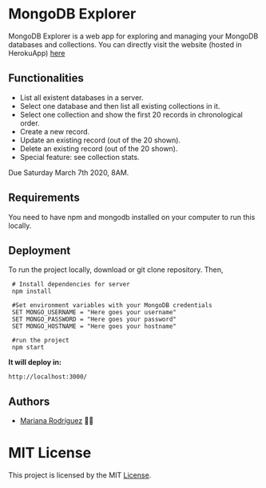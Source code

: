 # MongoDB Explorer

MongoDB Explorer is a web app for exploring and managing your MongoDB databases and collections. You can directly visit the website (hosted in HerokuApp) [here](https://mongodb-explorer.herokuapp.com)

## Functionalities
- List all existent databases in a server.
- Select one database and then list all existing collections in it.
- Select one collection and show the first 20 records in chronological order.
- Create a new record.
- Update an existing record (out of the 20 shown).
- Delete an existing record (out of the 20 shown).
- Special feature: see collection stats.

Due Saturday March 7th 2020, 8AM.

## Requirements
You need to have npm and mongodb installed on your computer to run this locally.

## Deployment
To run the project locally, download or git clone repository. Then, 
```
 # Install dependencies for server
 npm install
 
 #Set environment variables with your MongoDB credentials
 SET MONGO_USERNAME = "Here goes your username"
 SET MONGO_PASSWORD = "Here goes your password"
 SET MONGO_HOSTNAME = "Here goes your hostname"
 
 #run the project
 npm start
```
**It will deploy in:**
```
http://localhost:3000/
```
## Authors 

- [Mariana Rodríguez](https://mrodriguez21.github.io/) 👩‍💻

# MIT License 

This project is licensed by the MIT [License](https://github.com/mrodriguez21/mongo-explorer/blob/master/LICENSE).